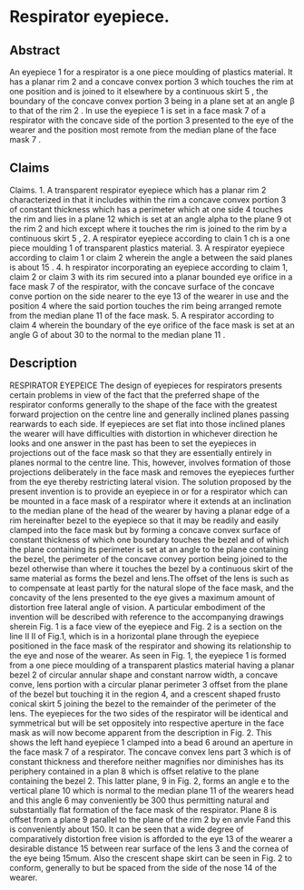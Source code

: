 # Respirator eyepiece.

## Abstract
An eyepiece 1 for a respirator is a one piece moulding of plastics material. It has a planar rim 2 and a concave convex portion 3 which touches the rim at one position and is joined to it elsewhere by a continuous skirt 5 , the boundary of the concave convex portion 3 being in a plane set at an angle β to that of the rim 2 . In use the eyepiece 1 is set in a face mask 7 of a respirator with the concave side of the portion 3 presented to the eye of the wearer and the position most remote from the median plane of the face mask 7 .

## Claims
Claims. 1. A transparent respirator eyepiece which has a planar rim 2 characterized in that it includes within the rim a concave convex portion 3 of constant thickness which has a perimeter which at one side 4 touches the rim and lies in a plane 12 which is set at an angle alpha to the plane 9 ot the rim 2 and hich except where it touches the rim is joined to the rim by a continuous skirt 5 , 2. A respirator eyepiece according to clain 1 ch is a one piece moulding 1 of transparent plastics material. 3. A respirator eyepiece according to claim 1 or claim 2 wherein the angle a between the said planes is about 15 . 4. h respirator incorporating an eyepiece according to claim 1, claim 2 or claim 3 with its rim secured into a planar bounded eye orifice in a face mask 7 of the respirator, with the concave surface of the concave conve portion on the side nearer to the eye 13 of the wearer in use and the position 4 where the said portion touches the rim being arranged remote from the median plane 11 of the face mask. 5. A respirator according to claim 4 wherein the boundary of the eye orifice of the face mask is set at an angle G of about 30 to the normal to the median plane 11 .

## Description
RESPIRATOR EYEPEICE The design of eyepieces for respirators presents certain problems in view of the fact that the preferred shape of the respirator conforms generally to the shape of the face with the greatest forward projection on the centre line and generally inclined planes passing rearwards to each side. If eyepieces are set flat into those inclined planes the wearer will have difficulties with distortion in whichever direction he looks and one answer in the past has been to set the eyepieces in projections out of the face mask so that they are essentially entirely in planes normal to the centre line. This, however, involves formation of those projections deliberately in the face mask and removes the eyepieces further from the eye thereby restricting lateral vision. The solution proposed by the present invention is to provide an eyepiece in or for a respirator which can be mounted in a face mask of a respirator where it extends at an inclination to the median plane of the head of the wearer by having a planar edge of a rim hereinafter bezel to the eyepiece so that it may be readily and easily clamped into the face mask but by forming a concave convex surface of constant thickness of which one boundary touches the bezel and of which the plane containing its perimeter is set at an angle to the plane containing the bezel, the perimeter of the concave convey portion being joined to the bezel otherwise than where it touches the bezel by a continuous skirt of the same material as forms the bezel and lens.The offset of the lens is such as to compensate at least partly for the natural slope of the face mask, and the concavity of the lens presented to the eye gives a maximum amount of distortion free lateral angle of vision. A particular embodiment of the invention will be described with reference to the accompanying drawings sherein Fig. 1 is a face view of the eyepiece and Fig. 2 is a section on the line II II of Fig.1, which is in a horizontal plane through the eyepiece positioned in the face mask of the respirator and showing its relationship to the eye and nose of the wearer. As seen in Fig. 1, the eyepiece 1 is formed from a one piece moulding of a transparent plastics material having a planar bezel 2 of circular annular shape and constant narrow width, a concave conve, lens portion with a circular planar perimeter 3 offset from the plane of the bezel but touching it in the region 4, and a crescent shaped frusto conical skirt 5 joining the bezel to the remainder of the perimeter of the lens. The eyepieces for the two sides of the respirator will be identical and symmetrical but will be set oppositely into respective aperture in the face mask as will now become apparent from the description in Fig. 2. This shows the left hand eyepiece 1 clamped into a bead 6 around an aperture in the face mask 7 of a respirator. The concave convex lens part 3 which is of constant thickness and therefore neither magnifies nor diminishes has its periphery contained in a plan 8 which is offset relative to the plane containing the bezel 2. This latter plane, 9 in Fig. 2, forms an angle e to the vertical plane 10 which is normal to the median plane 11 of the wearers head and this angle 6 may conveniently be 300 thus permitting natural and substantially flat formation of the face mask of the respirator. Plane 8 is offset from a plane 9 parallel to the plane of the rim 2 by en anvle Fand this is conveniently about 150. It can be seen that a wide degree of comparatively distortion free vision is afforded to the eye 13 of the wearer a desirable distance 15 between rear surface of the lens 3 and the cornea of the eye being 15mum. Also the crescent shape skirt can be seen in Fig. 2 to conform, generally to but be spaced from the side of the nose 14 of the wearer.